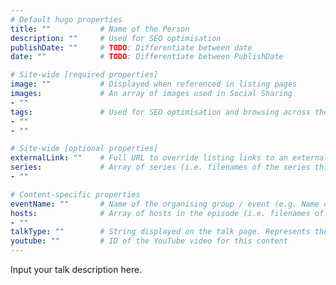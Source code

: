 ```yaml
---
# Default hugo properties
title: ""           # Name of the Person
description: ""     # Used for SEO optimisation
publishDate: ""     # TODO: Differentiate between date
date: ""            # TODO: Differentiate between PublishDate

# Site-wide [required properties]
image: ""           # Displayed when referenced in listing pages
images:             # An array of images used in Social Sharing
- ""
tags:               # Used for SEO optimisation and browsing across the site.
- ""
- ""

# Site-wide [optional properties]
externalLink: ""    # Full URL to override listing links to an external page
series:             # Array of series (i.e. filenames of the series this is a part of)
- ""

# Content-specific properties
eventName: ""       # Name of the organising group / event (e.g. Name of the conference)
hosts:              # Array of hosts in the episode (i.e. filenames of those people)
- ""
talkType: ""        # String displayed on the talk page. Represents the type of talk.
youtube: ""         # ID of the YouTube video for this content
---
```

Input your talk description here.
